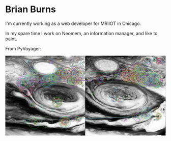 # Brian Burns

I'm currently working as a web developer for MRIIOT in Chicago. 

In my spare time I work on Neomem, an information manager, and like to paint. 

From PyVoyager: 

![](https://github.com/bburns/PyVoyager/raw/master/images/C1637948_matching.jpg)
